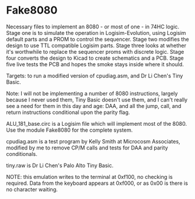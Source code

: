 # Fake8080
Necessary files to implement an 8080 - or most of one - in 74HC logic.
Stage one is to simulate the operation in Logisim-Evolution, using Logisim default parts and a PROM to control the sequencer.
Stage two modifies the design to use TTL compatible Logisim parts.
Stage three looks at whether it's worthwhile to replace the sequencer proms with discrete logic.
Stage four converts the design to Kicad to create schematics and a PCB.
Stage five live tests the PCB and hopes the smoke stays inside where it should.

Targets: to run a modified version of cpudiag.asm, and Dr Li Chen's Tiny Basic.

Note: I will not be implementing a number of 8080 instructions, largely because I never used them, Tiny Basic doesn't use them, and I can't really see a need for them in this day and age: DAA, and all the jump, call, and return instructions conditional upon the parity flag.

ALU_181_base.circ is a Logisim file which will implement most of the 8080. Use the module Fake8080 for the complete system.

cpudiag.asm is a test program by Kelly Smith at Microcosm Associates, modified by me to remove CP/M calls and tests for DAA and parity conditionals.

tiny.raw is Dr Li Chen's Palo Alto Tiny Basic.

NOTE: this emulation writes to the terminal at 0xf100, no checking is required. Data from the keyboard appears at 0xf000, or as 0x00 is there is no character waiting.
